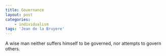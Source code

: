 ```yaml
---
title: Governance
layout: post
categories:
    - individualism
tags: 'Jean de la Bruyere'
---
```


A wise man neither suffers himself to be governed, nor attempts to govern others.
